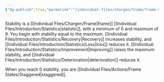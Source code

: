 ```yaml
---
{"dg-publish":true,"permalink":"/individual-files/chargen/frame/frame-statistics/stability/"}
---
```


Stability is a [[Individual Files/Chargen/Frame\|frame]] [[Individual Files/Introduction/Statistics\|statistic]], with a minimum of 0 and maximum of 9. You begin with stability equal to the maximum. [[Individual Files/Introduction/Statistics/Recovery\|Recovery]] increases stability, and [[Individual Files/Introduction/Statistics/Loss\|loss]] reduces it. [[Individual Files/Introduction/Statistics/Improvement\|Improving]] raises the maximum stability, and [[Individual Files/Introduction/Statistics/Deterioration\|deterioration]] reduces it.

When you reach 0 stability, you are [[Individual Files/Actions/Frame States/Staggered\|staggered]]. 